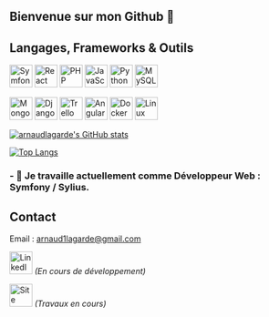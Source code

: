 ## Bienvenue sur mon Github 👋

## Langages, Frameworks & Outils
<p align="left">
  <img src="https://cdn.jsdelivr.net/gh/devicons/devicon/icons/symfony/symfony-original.svg" alt="Symfony" width="40" height="40" title="Symfony">
  <img src="https://cdn.jsdelivr.net/gh/devicons/devicon/icons/react/react-original.svg" alt="React" width="40" height="40" title="React">
  <img src="https://cdn.jsdelivr.net/gh/devicons/devicon/icons/php/php-original.svg" alt="PHP" width="40" height="40" title="PHP">
  <img src="https://cdn.jsdelivr.net/gh/devicons/devicon/icons/javascript/javascript-original.svg" alt="JavaScript" width="40" height="40" title="JavaScript">
  <img src="https://cdn.jsdelivr.net/gh/devicons/devicon/icons/python/python-original.svg" alt="Python" width="40" height="40" title="Python">
  <img src="https://cdn.jsdelivr.net/gh/devicons/devicon/icons/mysql/mysql-original.svg" alt="MySQL" width="40" height="40" title="MySQL">
</p>
<p align="left">
  <img src="https://cdn.jsdelivr.net/gh/devicons/devicon/icons/mongodb/mongodb-original.svg" alt="MongoDB" width="40" height="40" title="MongoDB">
  <img src="https://cdn.jsdelivr.net/gh/devicons/devicon/icons/django/django-plain.svg" alt="Django" width="40" height="40" title="Django">
  <img src="https://cdn.jsdelivr.net/gh/devicons/devicon/icons/trello/trello-plain.svg" alt="Trello" width="40" height="40" title="Trello">
  <img src="https://cdn.jsdelivr.net/gh/devicons/devicon/icons/angularjs/angularjs-original.svg" alt="Angular" width="40" height="40" title="Angular">
  <img src="https://cdn.jsdelivr.net/gh/devicons/devicon/icons/docker/docker-original.svg" alt="Docker" width="40" height="40" title="Docker">
  <img src="https://cdn.jsdelivr.net/gh/devicons/devicon/icons/linux/linux-original.svg" alt="Linux" width="40" height="40" title="Linux">
</p>


[![arnaudlagarde's GitHub stats](https://github-readme-stats.vercel.app/api?username=arnaudlagarde&theme=vue-dark&show_icons=true&hide_border=true)](https://github.com/ArnaudLagarde/arnaudlagarde)

[![Top Langs](https://github-readme-stats.vercel.app/api/top-langs/?username=arnaudlagarde&theme=vue-dark&hide_border=true)](https://github.com/ArnaudLagarde/arnaudlagarde)

### - 🔭 Je travaille actuellement comme Développeur Web : Symfony / Sylius.

 ## Contact

 Email : arnaud1lagarde@gmail.com
<p align="left">
  <img src="https://cdn.jsdelivr.net/gh/devicons/devicon/icons/linkedin/linkedin-original.svg" alt="LinkedIn" width="40" height="40" title="LinkedIn">
  <i>(En cours de développement)</i>
</p>

<p align="left">
  <img src="https://cdn.jsdelivr.net/gh/devicons/devicon/icons/construction/construction-original.svg" alt="Site Web Personnel" width="40" height="40" title="Site Web Personnel">
  <i>(Travaux en cours)</i>
</p>

